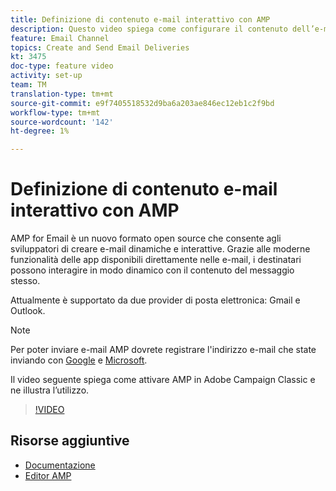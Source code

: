 ```yaml
---
title: Definizione di contenuto e-mail interattivo con AMP
description: Questo video spiega come configurare il contenuto dell’e-mail Adobe Campaign Classic(ACC) in formato AMP.
feature: Email Channel
topics: Create and Send Email Deliveries
kt: 3475
doc-type: feature video
activity: set-up
team: TM
translation-type: tm+mt
source-git-commit: e9f7405518532d9ba6a203ae846ec12eb1c2f9bd
workflow-type: tm+mt
source-wordcount: '142'
ht-degree: 1%

---
```



# Definizione di contenuto e-mail interattivo con AMP

AMP for Email è un nuovo formato open source che consente agli sviluppatori di creare e-mail dinamiche e interattive. Grazie alle moderne funzionalità delle app disponibili direttamente nelle e-mail, i destinatari possono interagire in modo dinamico con il contenuto del messaggio stesso.

Attualmente è supportato da due provider di posta elettronica: Gmail e Outlook.

>[!NOTE]
>
>Per poter inviare e-mail AMP dovrete registrare l&#39;indirizzo e-mail che state inviando con [Google](https://developers.google.com/gmail/ampemail/register) e [Microsoft](https://docs.microsoft.com/en-us/outlook/amphtml/register-outlook).

Il video seguente spiega come attivare AMP in Adobe Campaign Classic e ne illustra l’utilizzo.

>[!VIDEO](https://video.tv.adobe.com/v/29940?quality=12&learn=on)

## Risorse aggiuntive

* [Documentazione](https://docs.adobe.com/content/help/en/campaign-classic/using/sending-messages/sending-emails/defining-the-email-content.html)
* [Editor AMP](https://playground.amp.dev/)

